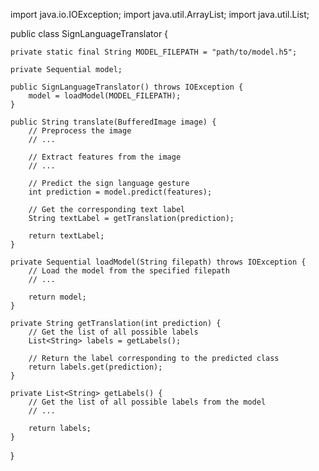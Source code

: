 import java.io.IOException;
import java.util.ArrayList;
import java.util.List;

public class SignLanguageTranslator {

    private static final String MODEL_FILEPATH = "path/to/model.h5";

    private Sequential model;

    public SignLanguageTranslator() throws IOException {
        model = loadModel(MODEL_FILEPATH);
    }

    public String translate(BufferedImage image) {
        // Preprocess the image
        // ...

        // Extract features from the image
        // ...

        // Predict the sign language gesture
        int prediction = model.predict(features);

        // Get the corresponding text label
        String textLabel = getTranslation(prediction);

        return textLabel;
    }

    private Sequential loadModel(String filepath) throws IOException {
        // Load the model from the specified filepath
        // ...

        return model;
    }

    private String getTranslation(int prediction) {
        // Get the list of all possible labels
        List<String> labels = getLabels();

        // Return the label corresponding to the predicted class
        return labels.get(prediction);
    }

    private List<String> getLabels() {
        // Get the list of all possible labels from the model
        // ...

        return labels;
    }
}
